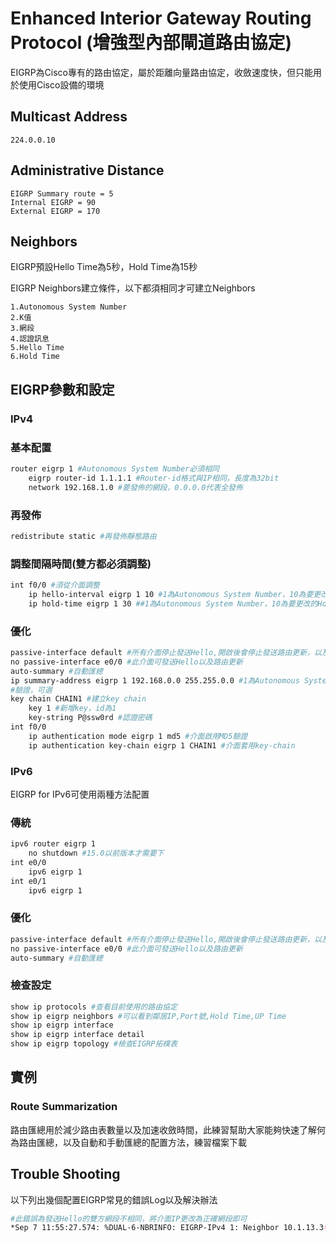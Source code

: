 # Enhanced Interior Gateway Routing Protocol (增強型內部閘道路由協定) #

EIGRP為Cisco專有的路由協定，屬於距離向量路由協定，收斂速度快，但只能用於使用Cisco設備的環境


## Multicast Address ##


	224.0.0.10

## Administrative Distance ##

	EIGRP Summary route = 5
	Internal EIGRP = 90
	External EIGRP = 170

## Neighbors ##

EIGRP預設Hello Time為5秒，Hold Time為15秒

EIGRP Neighbors建立條件，以下都須相同才可建立Neighbors 
	
	1.Autonomous System Number
	2.K值
	3.網段
	4.認證訊息
	5.Hello Time
	6.Hold Time



## EIGRP參數和設定 ##

### IPv4 ###

### 基本配置 ###

```bash
router eigrp 1 #Autonomous System Number必須相同
	eigrp router-id 1.1.1.1 #Router-id格式與IP相同，長度為32bit
	network 192.168.1.0 #要發佈的網段，0.0.0.0代表全發佈
```

### 再發佈 ###

```bash
redistribute static #再發佈靜態路由 
```

### 調整間隔時間(雙方都必須調整) ###

```bash
int f0/0 #須從介面調整
	ip hello-interval eigrp 1 10 #1為Autonomous System Number，10為要更改的Hello間隔
	ip hold-time eigrp 1 30 ##1為Autonomous System Number，10為要更改的Hold間隔
```

### 優化 ###

```bash
passive-interface default #所有介面停止發送Hello,開啟後會停止發送路由更新，以及傳入的路由更新
no passive-interface e0/0 #此介面可發送Hello以及路由更新
auto-summary #自動匯總
ip summary-address eigrp 1 192.168.0.0 255.255.0.0 #1為Autonomous System Number，之後為匯總的範圍
#驗證，可選
key chain CHAIN1 #建立key chain
	key 1 #新增key，id為1
	key-string P@ssw0rd #認證密碼	
int f0/0 
    ip authentication mode eigrp 1 md5 #介面啟用MD5驗證
	ip authentication key-chain eigrp 1 CHAIN1 #介面套用key-chain
```	


### IPv6 ###

EIGRP for IPv6可使用兩種方法配置

### 傳統 ##

```bash 
ipv6 router eigrp 1 
	no shutdown #15.0以前版本才需要下 
int e0/0 
	ipv6 eigrp 1 
int e0/1 
	ipv6 eigrp 1
```

### 優化 ###

```bash
passive-interface default #所有介面停止發送Hello,開啟後會停止發送路由更新，以及傳入的路由更新
no passive-interface e0/0 #此介面可發送Hello以及路由更新
auto-summary #自動匯總
```

### 檢查設定 ###

```bash
show ip protocols #查看目前使用的路由協定
show ip eigrp neighbors #可以看到鄰居IP,Port號,Hold Time,UP Time
show ip eigrp interface
show ip eigrp interface detail
show ip eigrp topology #檢查EIGRP拓樸表
```

## 實例 ##

### Route Summarization ###
路由匯總用於減少路由表數量以及加速收斂時間，此練習幫助大家能夠快速了解何為路由匯總，以及自動和手動匯總的配置方法，練習檔案下載


## Trouble Shooting ##
以下列出幾個配置EIGRP常見的錯誤Log以及解決辦法

```bash
#此錯誤為發送Hello的雙方網段不相同，將介面IP更改為正確網段即可
*Sep 7 11:55:27.574: %DUAL-6-NBRINFO: EIGRP-IPv4 1: Neighbor 10.1.13.3(Ethernet0/0) is blocked: not on common subnet (10.1.12.2/24)
```